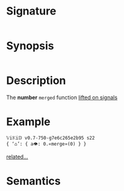 # Signature
```vikid-signature
```

# Synopsis
```vikid-synopsis
```

# Description
The __number__ `merged` function [lifted on signals](/refman/concepts/pure_functions)

# Example
```vikid-script
𝕍i𝕂i𝔻 v0.7-750-g7e6c265e2b95 s22
{ ‘⌂’: { a👁: 0.«merge»(0) } }
```


[related...](http://reactivex.io/documentation/operators/merge.html)

# Semantics